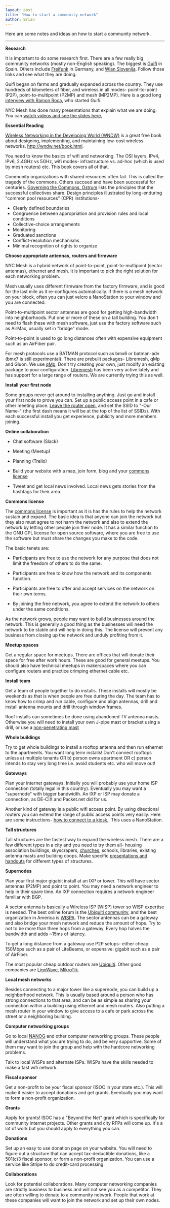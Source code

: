 ```yaml
---
layout: post
title: "How to start a community network"
author: Brian
---
```


Here are some notes and ideas on how to start a community network.

---

**Research**

It is important to do some research first. There are a few really big community networks (mostly non-English speaking). The biggest is [Guifi](https://guifi.net/en/node/38392) in Spain. Others include [Freifunk](https://freifunk.net/en/) in Germany, and [Wlan Slovenija](https://wlan-si.net/en/). Follow those links and see what they are doing.

Guifi began on farms and gradually expanded across the country. They use hundreds of kilometers of fiber, and wireless in all modes- point-to-point (P2P), point-to-multipoint (P2MP) and mesh (MP2MP). Here is a good long [interview with Ramon Roca,](http://www.cookreport.com/pdfs/march-april13diowireless.pdf) who started Guifi.

NYC Mesh has done many presentations that explain what we are doing. You can [watch videos and see the slides here.](../presentations)

**Essential Reading**

[Wireless Networking in the Developing World (WNDW)](http://wndw.net/book.html) is a great free book about designing, implementing, and maintaining low-cost wireless networks. http://wndw.net/book.html. 

You need to know the basics of wifi and networking. The OSI layers, IPv4, IPv6, 2.4GHz vs 5GHz, wifi modes- infrastructure vs. ad-hoc (which is used by mesh routers) etc. This book covers all of that.

Community organizations with shared resources often fail. This is called the tragedy of the commons. Others succeed and have been successful for centuries. [Governing the Commons, Ostrum](https://www.amazon.com/Governing-Commons-Evolution-Institutions-Collective/dp/B00DELQ2T0/ref=sr_1_3?) lists the principles that the successful collectives share. Design principles illustrated by long-enduring "common pool resources" (CPR) institutions-

*  Clearly defined boundaries
*  Congruence between appropriation and provision rules and local conditions
*  Collective-choice arrangements
*  Monitoring
*  Graduated sanctions
*  Conflict-resolution mechanisms
*  Minimal recognition of rights to organize

**Choose appropriate antennas, routers and firmware**

NYC Mesh is a hybrid network of point-to-point, point-to-multipoint (sector antennas), ethernet and mesh. It is important to pick the right solution for each networking problem. 

Mesh usually uses different firmware from the factory firmware, and is good for the last mile as it re-configures automatically. If there is a mesh network on your block, often you can just velcro a NanoStation to your window and you are connected. 

Point-to-multipoint sector antennas are good for getting high-bandwidth into neighborhoods. Put one or more of these on a tall building. You don't need to flash these with mesh software, just use the factory software such as AirMax, usually set in "bridge" mode.

Point-to-point is used to go long distances often with expensive equipment such as an AirFiber pair.

For mesh protocols use a BATMAN protocol such as bmx6 or batman-adv (bmx7 is still experimental). There are prebuilt packages- Libremesh, qMp and Gluon. We use [qMp](http://qmp.cat). Don't try creating your own, just modify an existing package to your configuration. [Libremesh](https://libremesh.org/) has been very active lately and has support for a large range of routers. We are currently trying this as well.

**Install your first node**

Some groups never get around to installing anything. Just go and install your first node to prove you can. Set up a public access point in a cafe or other meeting place. [Leave the router open](https://www.schneier.com/blog/archives/2008/01/my_open_wireles.html), and set the SSID to "-Our Name-" (the first dash means it will be at the top of the list of SSIDs). With each successful install you get experience, publicity and more members joining.

**Online collaboration**

* Chat software (Slack)

* Meeting (Meetup)

* Planning (Trello)

* Build your website with a map, join form, blog and your [commons license](https://nycmesh.net/ncl.html)

* Tweet and get local news involved. Local news gets stories from the hashtags for their area.

**Commons license**

The [commons license](https://nycmesh.net/ncl.html) is important as it is has the rules to help the network sustain and expand. The basic idea is that anyone can join the network but they also must agree to not harm the network and also to extend the network by letting other people join their node. It has a similar function to the GNU GPL license for open source software, where you are free to use the software but must share the changes you make to the code.

The basic tenets are:

* Participants are free to use the network for any purpose that does not limit the freedom of
others to do the same.

* Participants are free to know how the network and its components function.

* Participants are free to offer and accept services on the network on their own terms.

* By joining the free network, you agree to extend the network to others under the same conditions.

As the network grows, people may want to build businesses around the network. This is generally a good thing as the businesses will need the network to be stable and will help in doing this. The license will prevent any business from closing up the network and unduly profiting from it.

**Meetup spaces**

Get a regular space for meetups. There are offices that will donate their space for free after work hours. These are good for general meetups. You should also have technical meetups in makerspaces where you can configure routers and practice crimping ethernet cable etc.

**Install team**

Get a team of people together to do installs. These installs will mostly be weekends as that is when people are free during the day. The team has to know how to crimp and run cable, configure and align antennas, drill and install antenna mounts and drill through window frames.

Roof installs can sometimes be done using abandoned TV antenna masts. Otherwise you will need to install your own J-pipe mast or bracket using a drill, or use a [non-penetrating mast](http://wadeantenna.com/product-category/mounts-masts/)

**Whole buildings**

Try to get whole buildings to install a rooftop antenna and then run ethernet to the apartments. You want long term installs! Don't connect rooftops unless a) multiple tenants OR b) person owns apartment OR c) person intends to stay very long time i.e. avoid students etc. who will move out! 

**Gateways**

Plan your internet gateways. Initially you will probably use your home ISP connection (totally legal in this country). Eventually you may want a "supernode" with bigger bandwidth. An IXP or ISP may donate a connection, as DE-CIX and Packet.net did for us.

Another kind of gateway is a public wifi access point. By using directional routers you can extend the range of public access points very easily. Here are some instructions- [how to connect to a kiosk.](../public-access-points). This uses a NanoStation.

**Tall structures**

Tall structures are the fastest way to expand the wireless mesh. There are a few different types in a city and you need to try them all- housing association buildings, skyscrapers, [churches](../../leaflet/church.pdf), schools, libraries, existing antenna masts and building coops. Make specific [presentations and handouts](../../leaflet/) for different types of structures.

**Supernodes**

Plan your first major gigabit install at an IXP or tower. This will have sector antennas (P2MP) and point to point. You may need a network engineer to help in their spare time. An IXP connection requires a network engineer familiar with BGP.

A sector antenna is basically a Wireless ISP (WISP) tower so WISP expertise is needed. The best online forum is the [Ubiquiti community](https://community.ubnt.com/), and the best organization in America is [WISPA](http://www.wispa.org/). The sector antennas can be a gateway and also bridge your mesh network and reduce the amount of hops. Try to not to be more than three hops from a gateway. Every hop halves the bandwidth and adds ~15ms of latency.

To get a long distance from a gateway use P2P setups- either cheap: 150Mbps such as a pair of LiteBeams, or expensive: gigabit such as a pair of AirFiber.

The most popular cheap outdoor routers are [Ubiquiti](https://ubnt.com). Other good companies are [LigoWave](https://www.ligowave.com/), [MikroTik](https://mikrotik.com/).

**Local mesh networks**

Besides connecting to a major tower like a supernode, you can build up a neighborhood network. This is usually based around a person who has strong connections to that area, and can be as simple as sharing your connection within a building using ethernet and mesh routers. Also putting a mesh router in your window to give access to a cafe or park across the street or a neighboring building.

**Computer networking groups**

Go to local [NANOG](https://www.nanog.org/) and other computer networking groups. These people will understand what you are trying to do, and be very supportive. Some of them may want to join the group and help with the hardcore networking problems.

Talk to local WISPs and alternate ISPs. WISPs have the skills needed to make a fast wifi network.

**Fiscal sponsor**

Get a non-profit to be your fiscal sponsor (ISOC in your state etc.). This will make it easier to accept donations and get grants. Eventually you may want to form a non-profit organization.

**Grants**

Apply for grants! ISOC has a "Beyond the Net" grant which is specifically for community internet projects. Other grants and city RFPs will come up. It's a lot of work but you should apply to everything you can.

**Donations**

Set up an easy to use donation page on your website. You will need to figure out a structure that can accept tax-deductible donations, like a 501(c)3 fiscal sponsor, or form a non-profit organization. You can use a service like Stripe to do credit-card processing.

**Collaborations**

Look for potential collaborations. Many computer networking companies are strictly business to business and will not see you as a competitor. They are often willing to donate to a community network. People that work at these companies will want to join the network and set up their own nodes.
